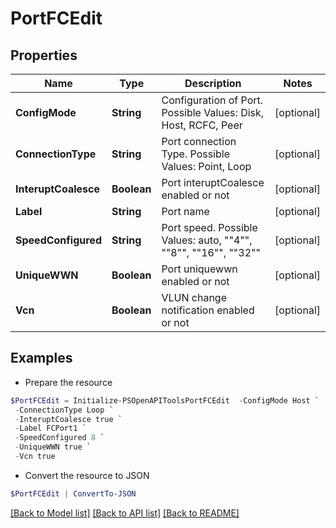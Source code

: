 # PortFCEdit
## Properties

Name | Type | Description | Notes
------------ | ------------- | ------------- | -------------
**ConfigMode** | **String** | Configuration of Port. Possible Values: Disk, Host, RCFC, Peer | [optional] 
**ConnectionType** | **String** | Port connection Type. Possible Values: Point, Loop | [optional] 
**InteruptCoalesce** | **Boolean** | Port interuptCoalesce enabled or not | [optional] 
**Label** | **String** | Port name | [optional] 
**SpeedConfigured** | **String** | Port speed. Possible Values: auto, &quot;&quot;4&quot;&quot;, &quot;&quot;8&quot;&quot;, &quot;&quot;16&quot;&quot;, &quot;&quot;32&quot;&quot; | [optional] 
**UniqueWWN** | **Boolean** | Port uniquewwn enabled or not | [optional] 
**Vcn** | **Boolean** | VLUN change notification enabled or not | [optional] 

## Examples

- Prepare the resource
```powershell
$PortFCEdit = Initialize-PSOpenAPIToolsPortFCEdit  -ConfigMode Host `
 -ConnectionType Loop `
 -InteruptCoalesce true `
 -Label FCPort1 `
 -SpeedConfigured 8 `
 -UniqueWWN true `
 -Vcn true
```

- Convert the resource to JSON
```powershell
$PortFCEdit | ConvertTo-JSON
```

[[Back to Model list]](../README.md#documentation-for-models) [[Back to API list]](../README.md#documentation-for-api-endpoints) [[Back to README]](../README.md)

